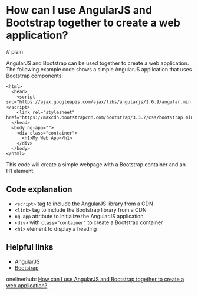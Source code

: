 # How can I use AngularJS and Bootstrap together to create a web application?
// plain

AngularJS and Bootstrap can be used together to create a web application. The following example code shows a simple AngularJS application that uses Bootstrap components:

```
<html>
  <head>
    <script src="https://ajax.googleapis.com/ajax/libs/angularjs/1.6.9/angular.min.js"></script>
    <link rel="stylesheet" href="https://maxcdn.bootstrapcdn.com/bootstrap/3.3.7/css/bootstrap.min.css">
  </head>
  <body ng-app="">
    <div class="container">
      <h1>My Web App</h1>
    </div>
  </body>
</html>
```

This code will create a simple webpage with a Bootstrap container and an H1 element.

## Code explanation

- `<script>` tag to include the AngularJS library from a CDN
- `<link>` tag to include the Bootstrap library from a CDN
- `ng-app` attribute to initialize the AngularJS application
- `<div>` with `class="container"` to create a Bootstrap container
- `<h1>` element to display a heading

## Helpful links
- [AngularJS](https://angularjs.org/)
- [Bootstrap](https://getbootstrap.com/)

onelinerhub: [How can I use AngularJS and Bootstrap together to create a web application?](https://onelinerhub.com/angularjs/how-can-i-use-angularjs-and-bootstrap-together-to-create-a-web-application)